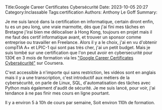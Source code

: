 Title:Google Career Certificates Cybersécurité
Date: 2023-10-05 20:27
Category:Inclassable
Tags:certification
Authors: Anthony Le Goff
Summary:

Je me suis lancé dans la certification en informatique, certain diront enfin, tu es un peu long, une vraie marmotte, dès que j'ai fini mes tâches en Bretagne j'irai bien me délocaliser à Hong Kong, toujours en projet mais il me faut des certif informatique avant, et trouver un sponsor comme entreprise ou travailler en Freelance. Alors il y a le choix, j'ai en vu d'obtenir compTIA A+ et LPIC-1 qui sont pas très cher, j'ai un petit budget. Mais je suis tombé sur une certification que l'on peut avoir en cybersecurité pour 130€ en 3 mois de formation via les ["Google Career Certificates Cybersécurité"](https://grow.google/intl/fr_fr/google-career-certificates/cybersecurity/) sur Coursera. 

C'est accessible à n'importe qui sans restriction, les vidéos sont en anglais mais il y a une transcription, c'est introductif aux métiers de la cybersécurité, on parle de Linux, SQL, d'automatisation des tâches avec Python mais également d'audit de sécurité. Je me suis lancé, pour voir, j'ai tendance à ne pas finir mes cours en ligne pourtant.

Il y a environ 5 à 10h de cours par semaine, Soit environ 110h de formation. 